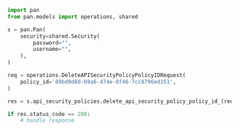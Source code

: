 <!-- Start SDK Example Usage -->


```python
import pan
from pan.models import operations, shared

s = pan.Pan(
    security=shared.Security(
        password="",
        username="",
    ),
)

req = operations.DeleteAPISecurityPolicyPolicyIDRequest(
    policy_id='89bd9d8d-69a6-474e-8f46-7cc8796ed151',
)

res = s.api_security_policies.delete_api_security_policy_policy_id_(req)

if res.status_code == 200:
    # handle response
```
<!-- End SDK Example Usage -->